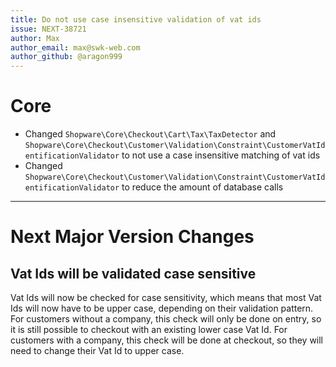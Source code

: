 ```yaml
---
title: Do not use case insensitive validation of vat ids
issue: NEXT-38721
author: Max
author_email: max@swk-web.com
author_github: @aragon999
---
```

# Core
* Changed `Shopware\Core\Checkout\Cart\Tax\TaxDetector` and `Shopware\Core\Checkout\Customer\Validation\Constraint\CustomerVatIdentificationValidator` to not use a case insensitive matching of vat ids
* Changed `Shopware\Core\Checkout\Customer\Validation\Constraint\CustomerVatIdentificationValidator` to reduce the amount of database calls
___
# Next Major Version Changes
## Vat Ids will be validated case sensitive
Vat Ids will now be checked for case sensitivity, which means that most Vat Ids will now have to be upper case, depending on their validation pattern.
For customers without a company, this check will only be done on entry, so it is still possible to checkout with an existing lower case Vat Id.
For customers with a company, this check will be done at checkout, so they will need to change their Vat Id to upper case.
